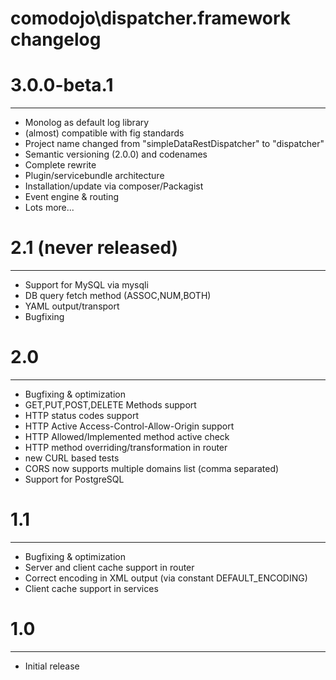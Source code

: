 comodojo\dispatcher.framework changelog
=======================================

# 3.0.0-beta.1
-------------

- Monolog as default log library
- (almost) compatible with fig standards
- Project name changed from "simpleDataRestDispatcher" to "dispatcher"
- Semantic versioning (2.0.0) and codenames
- Complete rewrite
- Plugin/servicebundle architecture
- Installation/update via composer/Packagist
- Event engine & routing
- Lots more...

# 2.1 (never released)
--------------------------
- Support for MySQL via mysqli
- DB query fetch method (ASSOC,NUM,BOTH)
- YAML output/transport
- Bugfixing

# 2.0
-----------

- Bugfixing & optimization
- GET,PUT,POST,DELETE Methods support
- HTTP status codes support
- HTTP Active Access-Control-Allow-Origin support
- HTTP Allowed/Implemented method active check
- HTTP method overriding/transformation in router
- new CURL based tests
- CORS now supports multiple domains list (comma separated)
- Support for PostgreSQL

# 1.1
-----------

- Bugfixing & optimization
- Server and client cache support in router
- Correct encoding in XML output (via constant DEFAULT_ENCODING)
- Client cache support in services

# 1.0
-----------

- Initial release